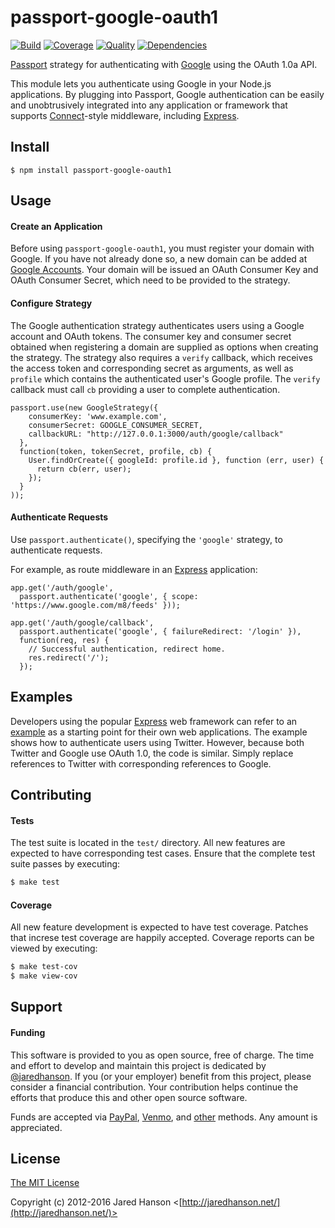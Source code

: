 # passport-google-oauth1

[![Build](https://img.shields.io/travis/jaredhanson/passport-google-oauth1.svg)](https://travis-ci.org/jaredhanson/passport-google-oauth1)
[![Coverage](https://img.shields.io/coveralls/jaredhanson/passport-google-oauth1.svg)](https://coveralls.io/r/jaredhanson/passport-google-oauth1)
[![Quality](https://img.shields.io/codeclimate/github/jaredhanson/passport-google-oauth1.svg?label=quality)](https://codeclimate.com/github/jaredhanson/passport-google-oauth1)
[![Dependencies](https://img.shields.io/david/jaredhanson/passport-google-oauth1.svg)](https://david-dm.org/jaredhanson/passport-google-oauth1)


[Passport](http://passportjs.org/) strategy for authenticating with [Google](http://www.google.com/)
using the OAuth 1.0a API.

This module lets you authenticate using Google in your Node.js applications.
By plugging into Passport, Google authentication can be easily and
unobtrusively integrated into any application or framework that supports
[Connect](http://www.senchalabs.org/connect/)-style middleware, including
[Express](http://expressjs.com/).

## Install

    $ npm install passport-google-oauth1

## Usage

#### Create an Application

Before using `passport-google-oauth1`, you must register your domain with Google.
If you have not already done so, a new domain can be added at [Google Accounts](https://accounts.google.com/ManageDomains).
Your domain will be issued an OAuth Consumer Key and OAuth Consumer Secret,
which need to be provided to the strategy.

#### Configure Strategy

The Google authentication strategy authenticates users using a Google account
and OAuth tokens.  The consumer key and consumer secret obtained when
registering a domain are supplied as options when creating the strategy.  The
strategy also requires a `verify` callback, which receives the access token and
corresponding secret as arguments, as well as `profile` which contains the
authenticated user's Google profile.   The `verify` callback must call `cb`
providing a user to complete authentication.

    passport.use(new GoogleStrategy({
        consumerKey: 'www.example.com',
        consumerSecret: GOOGLE_CONSUMER_SECRET,
        callbackURL: "http://127.0.0.1:3000/auth/google/callback"
      },
      function(token, tokenSecret, profile, cb) {
        User.findOrCreate({ googleId: profile.id }, function (err, user) {
          return cb(err, user);
        });
      }
    ));

#### Authenticate Requests

Use `passport.authenticate()`, specifying the `'google'` strategy, to
authenticate requests.

For example, as route middleware in an [Express](http://expressjs.com/)
application:

    app.get('/auth/google',
      passport.authenticate('google', { scope: 'https://www.google.com/m8/feeds' }));
    
    app.get('/auth/google/callback', 
      passport.authenticate('google', { failureRedirect: '/login' }),
      function(req, res) {
        // Successful authentication, redirect home.
        res.redirect('/');
      });

## Examples

Developers using the popular [Express](http://expressjs.com/) web framework can
refer to an [example](https://github.com/passport/express-4.x-twitter-example)
as a starting point for their own web applications.  The example shows how to
authenticate users using Twitter.  However, because both Twitter and Google
use OAuth 1.0, the code is similar.  Simply replace references to Twitter with
corresponding references to Google.

## Contributing

#### Tests

The test suite is located in the `test/` directory.  All new features are
expected to have corresponding test cases.  Ensure that the complete test suite
passes by executing:

```bash
$ make test
```

#### Coverage

All new feature development is expected to have test coverage.  Patches that
increse test coverage are happily accepted.  Coverage reports can be viewed by
executing:

```bash
$ make test-cov
$ make view-cov
```

## Support

#### Funding

This software is provided to you as open source, free of charge.  The time and
effort to develop and maintain this project is dedicated by [@jaredhanson](https://github.com/jaredhanson).
If you (or your employer) benefit from this project, please consider a financial
contribution.  Your contribution helps continue the efforts that produce this
and other open source software.

Funds are accepted via [PayPal](https://paypal.me/jaredhanson), [Venmo](https://venmo.com/jaredhanson),
and [other](http://jaredhanson.net/pay) methods.  Any amount is appreciated.

## License

[The MIT License](http://opensource.org/licenses/MIT)

Copyright (c) 2012-2016 Jared Hanson <[http://jaredhanson.net/](http://jaredhanson.net/)>
